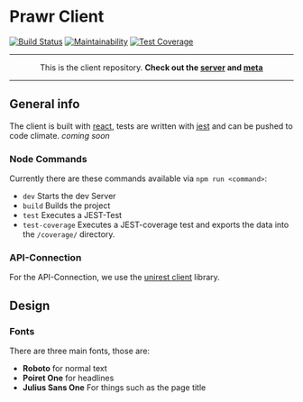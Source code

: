 # Prawr Client
[![Build Status](https://travis-ci.org/Prawr/Prawr-Client.svg?branch=master)](https://travis-ci.org/Prawr/Prawr-Client)
[![Maintainability](https://api.codeclimate.com/v1/badges/d370f5192c0a480969da/maintainability)](https://codeclimate.com/github/Prawr/Prawr-Client/maintainability)
[![Test Coverage](https://api.codeclimate.com/v1/badges/d370f5192c0a480969da/test_coverage)](https://codeclimate.com/github/Prawr/Prawr-Client/test_coverage)

---
<p align="center">This is the client repository.  
<b>Check out the <a href="https://github.com/Prawr/Prawr-Server">server</a> and <a href="https://github.com/Prawr/Prawr)">meta</a></b>
</p>

---

## General info
The client is built with [react](https://reactjs.org/), tests are written with [jest](https://facebook.github.io/jest/) and can be pushed to code climate.
*coming soon*
### Node Commands
Currently there are these commands available via `npm run <command>`:  
* `dev` Starts the dev Server
* `build` Builds the project
* `test` Executes a JEST-Test
* `test-coverage` Executes a JEST-coverage test and exports the data into the `/coverage/` directory.

### API-Connection
For the API-Connection, we use the [unirest client](http://unirest.io/nodejs.html) library.

## Design

### Fonts
There are three main fonts, those are:
* **Roboto** for normal text
* **Poiret One** for headlines
* **Julius Sans One** For things such as the page title